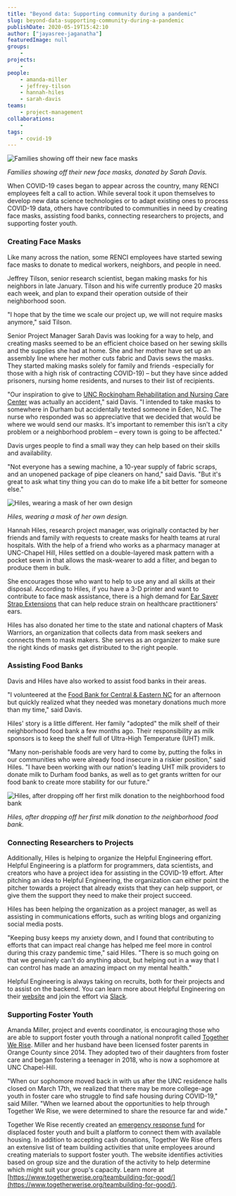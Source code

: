 ```yaml
---
title: "Beyond data: Supporting community during a pandemic"
slug: beyond-data-supporting-community-during-a-pandemic
publishDate: 2020-05-19T15:42:10
author: ["jayasree-jaganatha"]
featuredImage: null
groups:
    - 
projects:
    - 
people:
    - amanda-miller
    - jeffrey-tilson
    - hannah-hiles
    - sarah-davis
teams: 
    - project-management
collaborations:
    - 
tags:
    - covid-19
---
```


![Families showing off their new face masks](https://renci.org/wp-content/uploads/2020/05/Photo-Collages-for-Blogs-1024x819.png)

_Families showing off their new face masks, donated by Sarah Davis._

When COVID-19 cases began to appear across the country, many RENCI employees felt a call to action. While several took it upon themselves to develop new data science technologies or to adapt existing ones to process COVID-19 data, others have contributed to communities in need by creating face masks, assisting food banks, connecting researchers to projects, and supporting foster youth.

### Creating Face Masks

Like many across the nation, some RENCI employees have started sewing face masks to donate to medical workers, neighbors, and people in need.

Jeffrey Tilson, senior research scientist, began making masks for his neighbors in late January. Tilson and his wife currently produce 20 masks each week, and plan to expand their operation outside of their neighborhood soon.

"I hope that by the time we scale our project up, we will not require masks anymore," said Tilson.

Senior Project Manager Sarah Davis was looking for a way to help, and creating masks seemed to be an efficient choice based on her sewing skills and the supplies she had at home. She and her mother have set up an assembly line where her mother cuts fabric and Davis sews the masks. They started making masks solely for family and friends -especially for those with a high risk of contracting COVID-19) – but they have since added prisoners, nursing home residents, and nurses to their list of recipients. 

"Our inspiration to give to [UNC Rockingham Rehabilitation and Nursing Care Center](https://www.uncrockingham.org/locations/profile/unc-rockingham-rehabilitation-and-nursing-care-center/) was actually an accident," said Davis. "I intended to take masks to somewhere in Durham but accidentally texted someone in Eden, N.C. The nurse who responded was so appreciative that we decided that would be where we would send our masks. It's important to remember this isn't a city problem or a neighborhood problem – every town is going to be affected."

Davis urges people to find a small way they can help based on their skills and availability. 

"Not everyone has a sewing machine, a 10-year supply of fabric scraps, and an unopened package of pipe cleaners on hand," said Davis. "But it's great to ask what tiny thing you can do to make life a bit better for someone else."

![Hiles, wearing a mask of her own design](https://renci.org/wp-content/uploads/2020/05/image-1-1022x1024.png)

_Hiles, wearing a mask of her own design._

Hannah Hiles, research project manager, was originally contacted by her friends and family with requests to create masks for health teams at rural hospitals. With the help of a friend who works as a pharmacy manager at UNC-Chapel Hill, Hiles settled on a double-layered mask pattern with a pocket sewn in that allows the mask-wearer to add a filter, and began to produce them in bulk.

She encourages those who want to help to use any and all skills at their disposal. According to Hiles, if you have a 3-D printer and want to contribute to face mask assistance, there is a high demand for [Ear Saver Strap Extensions](https://3dprint.nih.gov/discover/3dpx-013759) that can help reduce strain on healthcare practitioners' ears.

Hiles has also donated her time to the state and national chapters of Mask Warriors, an organization that collects data from mask seekers and connects them to mask makers. She serves as an organizer to make sure the right kinds of masks get distributed to the right people.

### Assisting Food Banks

Davis and Hiles have also worked to assist food banks in their areas.

"I volunteered at the [Food Bank for Central & Eastern NC](https://foodbankcenc.org/) for an afternoon but quickly realized what they needed was monetary donations much more than my time," said Davis.

Hiles' story is a little different. Her family "adopted" the milk shelf of their neighborhood food bank a few months ago. Their responsibility as milk sponsors is to keep the shelf full of Ultra-High Temperature (UHT) milk.

"Many non-perishable foods are very hard to come by, putting the folks in our communities who were already food insecure in a riskier position," said Hiles. "I have been working with our nation's leading UHT milk providers to donate milk to Durham food banks, as well as to get grants written for our food bank to create more stability for our future."

![Hiles, after dropping off her first milk donation to the neighborhood food bank](https://renci.org/wp-content/uploads/2020/05/image.png)

_Hiles, after dropping off her first milk donation to the neighborhood food bank._

### Connecting Researchers to Projects

Additionally, Hiles is helping to organize the Helpful Engineering effort. Helpful Engineering is a platform for programmers, data scientists, and creators who have a project idea for assisting in the COVID-19 effort. After pitching an idea to Helpful Engineering, the organization can either point the pitcher towards a project that already exists that they can help support, or give them the support they need to make their project succeed. 

Hiles has been helping the organization as a project manager, as well as assisting in communications efforts, such as writing blogs and organizing social media posts.

"Keeping busy keeps my anxiety down, and I found that contributing to efforts that can impact real change has helped me feel more in control during this crazy pandemic time," said Hiles. "There is so much going on that we genuinely can't do anything about, but helping out in a way that I can control has made an amazing impact on my mental health."

Helpful Engineering is always taking on recruits, both for their projects and to assist on the backend. You can learn more about Helpful Engineering on their [website](https://www.helpfulengineering.org/) and join the effort via [Slack](https://www.helpfulengineering.org/volunteer/).

### Supporting Foster Youth

Amanda Miller, project and events coordinator, is encouraging those who are able to support foster youth through a national nonprofit called [Together We Rise](https://www.togetherwerise.org/). Miller and her husband have been licensed foster parents in Orange County since 2014\. They adopted two of their daughters from foster care and began fostering a teenager in 2018, who is now a sophomore at UNC Chapel-Hill. 

"When our sophomore moved back in with us after the UNC residence halls closed on March 17th, we realized that there may be more college-age youth in foster care who struggle to find safe housing during COVID-19," said Miller. "When we learned about the opportunities to help through Together We Rise, we were determined to share the resource far and wide."

Together We Rise recently created an [emergency response fund](https://www.togetherwerise.org/help-displaced-students/) for displaced foster youth and built a platform to connect them with available housing. In addition to accepting cash donations, Together We Rise offers an extensive list of team building activities that unite employees around creating materials to support foster youth. The website identifies activities based on group size and the duration of the activity to help determine which might suit your group's capacity. Learn more at [https://www.togetherwerise.org/teambuilding-for-good/](https://www.togetherwerise.org/teambuilding-for-good/).  

<!-- _By Jayasree Jaganatha, Social Media Specialist, RENCI_ -->
